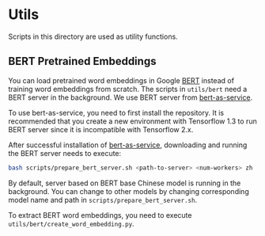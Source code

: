 # Utils

Scripts in this directory are used as utility functions.

## BERT Pretrained Embeddings

You can load pretrained word embeddings in Google [BERT](https://github.com/google-research/bert#pre-trained-models) instead of training word embeddings from scratch. The scripts in `utils/bert` need a BERT server in the background. We use BERT server from [bert-as-service](https://github.com/hanxiao/bert-as-service).

To use bert-as-service, you need to first install the repository. It is recommended that you create a new environment with Tensorflow 1.3 to run BERT server since it is incompatible with Tensorflow 2.x.

After successful installation of [bert-as-service](https://github.com/hanxiao/bert-as-service), downloading and running the BERT server needs to execute:

```bash
bash scripts/prepare_bert_server.sh <path-to-server> <num-workers> zh
```

By default, server based on BERT base Chinese model is running in the background. You can change to other models by changing corresponding model name and path in `scripts/prepare_bert_server.sh`.

To extract BERT word embeddings, you need to execute `utils/bert/create_word_embedding.py`.
